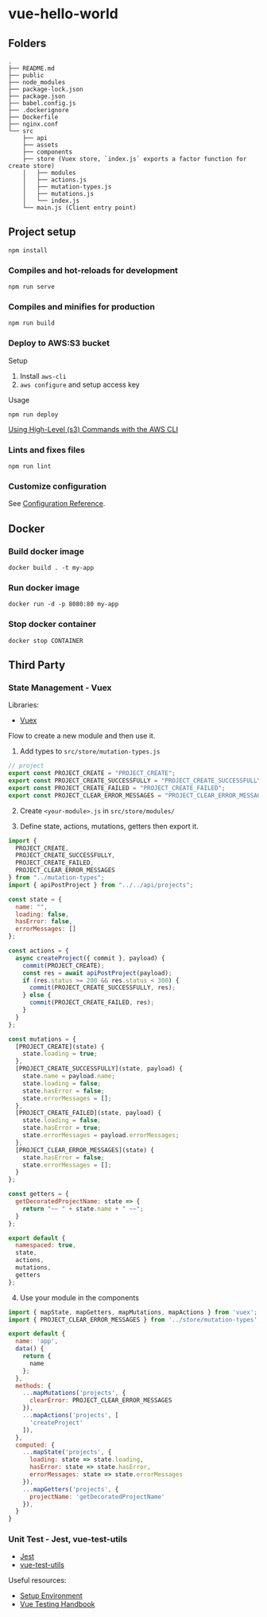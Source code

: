 # vue-hello-world

## Folders
```
.
├── README.md
├── public
├── node_modules
├── package-lock.json
├── package.json
├── babel.config.js
├── .dockerignore
├── Dockerfile
├── nginx.conf
└── src
    ├── api
    ├── assets
    ├── components
    ├── store (Vuex store, `index.js` exports a factor function for create store)
    │   ├── modules
    │   ├── actions.js
    │   ├── mutation-types.js
    │   ├── mutations.js
    │   └── index.js
    └── main.js (Client entry point)
```

## Project setup
```
npm install
```

### Compiles and hot-reloads for development
```
npm run serve
```

### Compiles and minifies for production
```
npm run build
```

### Deploy to AWS:S3 bucket

Setup
1. Install `aws-cli`
2. `aws configure` and setup access key
 
Usage
```
npm run deploy
```

[Using High-Level (s3) Commands with the AWS CLI](https://docs.aws.amazon.com/cli/latest/userguide/cli-services-s3-commands.html)

### Lints and fixes files
```
npm run lint
```

### Customize configuration
See [Configuration Reference](https://cli.vuejs.org/config/).

## Docker

### Build docker image
```
docker build . -t my-app
```

### Run docker image
```
docker run -d -p 8080:80 my-app
```

### Stop docker container
```
docker stop CONTAINER
```

## Third Party

### State Management - Vuex

Libraries:

* [Vuex](https://vuex.vuejs.org/)

Flow to create a new module and then use it.

1. Add types to `src/store/mutation-types.js`

```javaScript
// project
export const PROJECT_CREATE = "PROJECT_CREATE";
export const PROJECT_CREATE_SUCCESSFULLY = "PROJECT_CREATE_SUCCESSFULLY";
export const PROJECT_CREATE_FAILED = "PROJECT_CREATE_FAILED";
export const PROJECT_CLEAR_ERROR_MESSAGES = "PROJECT_CLEAR_ERROR_MESSAGES";
```

2. Create `<your-module>.js` in `src/store/modules/`

3. Define state, actions, mutations, getters then export it.

```javaScript
import {
  PROJECT_CREATE,
  PROJECT_CREATE_SUCCESSFULLY,
  PROJECT_CREATE_FAILED,
  PROJECT_CLEAR_ERROR_MESSAGES
} from "../mutation-types";
import { apiPostProject } from "../../api/projects";

const state = {
  name: "",
  loading: false,
  hasError: false,
  errorMessages: []
};

const actions = {
  async createProject({ commit }, payload) {
    commit(PROJECT_CREATE);
    const res = await apiPostProject(payload);
    if (res.status >= 200 && res.status < 300) {
      commit(PROJECT_CREATE_SUCCESSFULLY, res);
    } else {
      commit(PROJECT_CREATE_FAILED, res);
    }
  }
};

const mutations = {
  [PROJECT_CREATE](state) {
    state.loading = true;
  },
  [PROJECT_CREATE_SUCCESSFULLY](state, payload) {
    state.name = payload.name;
    state.loading = false;
    state.hasError = false;
    state.errorMessages = [];
  },
  [PROJECT_CREATE_FAILED](state, payload) {
    state.loading = false;
    state.hasError = true;
    state.errorMessages = payload.errorMessages;
  },
  [PROJECT_CLEAR_ERROR_MESSAGES](state) {
    state.hasError = false;
    state.errorMessages = [];
  }
};

const getters = {
  getDecoratedProjectName: state => {
    return "~~ " + state.name + " ~~";
  }
};

export default {
  namespaced: true,
  state,
  actions,
  mutations,
  getters
};

```

4. Use your module in the components

```javaScript
import { mapState, mapGetters, mapMutations, mapActions } from 'vuex';
import { PROJECT_CLEAR_ERROR_MESSAGES } from '../store/mutation-types';

export default {
  name: 'app',
  data() {
    return {
      name
    };
  },
  methods: {
    ...mapMutations('projects', {
      clearError: PROJECT_CLEAR_ERROR_MESSAGES
    }),
    ...mapActions('projects', [
      'createProject'
    ]),
  },
  computed: {
    ...mapState('projects', {
      loading: state => state.loading,
      hasError: state => state.hasError,
      errorMessages: state => state.errorMessages
    }),
    ...mapGetters('projects', {
      projectName: 'getDecoratedProjectName'
    }),
  } 
}
```

### Unit Test - Jest, vue-test-utils

* [Jest](https://jestjs.io/)
* [vue-test-utils](https://github.com/vuejs/vue-test-utils)

Useful resources:
* [Setup Environment](https://viblo.asia/p/setting-up-testing-environment-in-vuejs-application-using-jest-eW65G7nJ5DO)
* [Vue Testing Handbook](https://lmiller1990.github.io/vue-testing-handbook/)